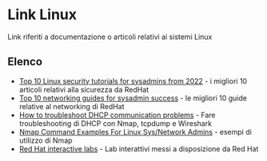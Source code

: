 # Link Linux

Link riferiti a documentazione o articoli relativi ai sistemi Linux

## Elenco

- [Top 10 Linux security tutorials for sysadmins from 2022](https://www.redhat.com/sysadmin/top-security-articles-2022) - i migliori 10 articoli relativi alla sicurezza da RedHat
- [Top 10 networking guides for sysadmin success](https://www.redhat.com/sysadmin/networking-guides-2022) - le migliori 10 guide relative al networking di RedHat
- [How to troubleshoot DHCP communication problems](https://www.redhat.com/sysadmin/troubleshoot-network-dhcp-configuration) - Fare troubleshooting di DHCP con Nmap, tcpdump e Wireshark
- [Nmap Command Examples For Linux Sys/Network Admins](https://www.cyberciti.biz/security/nmap-command-examples-tutorials/) - esempi di utilizzo di Nmap
- [Red Hat interactive labs](https://www.redhat.com/en/interactive-labs) - Lab interattivi messi a disposizione da Red Hat